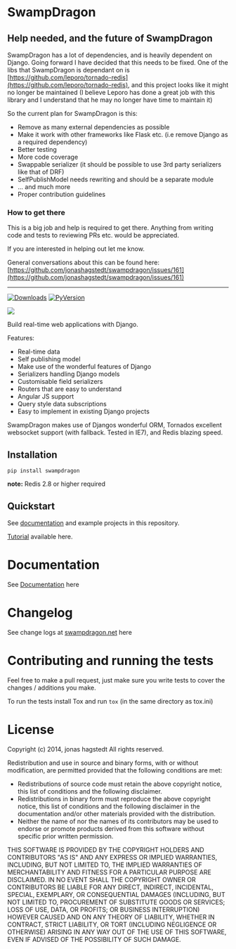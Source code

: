 # SwampDragon

## Help needed, and the future of SwampDragon

SwampDragon has a lot of dependencies, and is heavily dependent on Django.
Going forward I have decided that this needs to be fixed.
One of the libs that SwampDragon is dependant on is [https://github.com/leporo/tornado-redis](https://github.com/leporo/tornado-redis), and this project looks like it might no longer be maintained (I believe Leporo has done a great job with this library and I understand that he may no longer have time to maintain it)

So the current plan for SwampDragon is this:

*  Remove as many external dependencies as possible
*  Make it work with other frameworks like Flask etc. (i.e remove Django as a required dependency)
*  Better testing 
*  More code coverage
*  Swappable serializer (it should be possible to use 3rd party serializers like that of DRF)
*  SelfPublishModel needs rewriting and should be a separate module
*  ... and much more
*  Proper contribution guidelines
  
### How to get there

This is a big job and help is required to get there.
Anything from writing code and tests to reviewing PRs etc. would be appreciated.

If you are interested in helping out let me know.

General conversations about this can be found here: [https://github.com/jonashagstedt/swampdragon/issues/161](https://github.com/jonashagstedt/swampdragon/issues/161)

---

[![Downloads](https://pypip.in/download/SwampDragon/badge.svg?style=flat&?period=month)](https://pypi.python.org/pypi/SwampDragon/)
[![PyVersion](https://pypip.in/py_versions/SwampDragon/badge.svg?style=flat&)](https://pypi.python.org/pypi/SwampDragon/)

![](https://codeship.com/projects/fcebb9f0-1270-0132-b84c-7ee8f6cd4d2b/status?branch=master)

Build real-time web applications with Django.

Features:

*  Real-time data
*  Self publishing model
*  Make use of the wonderful features of Django
*  Serializers handling Django models
*  Customisable field serializers
*  Routers that are easy to understand
*  Angular JS support
*  Query style data subscriptions
*  Easy to implement in existing Django projects


SwampDragon makes use of Djangos wonderful ORM, Tornados excellent websocket support (with fallback. Tested in IE7), and
Redis blazing speed.

## Installation

    pip install swampdragon
    
**note:** Redis 2.8 or higher required
    
   
## Quickstart

See [documentation](http://swampdragon.net/documentation/) and example projects in this repository.

[Tutorial](http://swampdragon.net/tutorial/part-1-here-be-dragons-and-thats-a-good-thing/) available here.

# Documentation

See [Documentation](http://swampdragon.net/documentation/) here


# Changelog

See change logs at [swampdragon.net](http://swampdragon.net/changelog/) here


# Contributing and running the tests

Feel free to make a pull request, just make sure you write tests to cover the changes / additions you make.

To run the tests install Tox and run `tox` (in the same directory as tox.ini)


# License

Copyright (c) 2014, jonas hagstedt 
All rights reserved. 

Redistribution and use in source and binary forms, with or without 
modification, are permitted provided that the following conditions are met: 

 * Redistributions of source code must retain the above copyright notice, 
   this list of conditions and the following disclaimer. 
 * Redistributions in binary form must reproduce the above copyright 
   notice, this list of conditions and the following disclaimer in the 
   documentation and/or other materials provided with the distribution. 
 * Neither the name of  nor the names of its contributors may be used to 
   endorse or promote products derived from this software without specific 
   prior written permission. 

THIS SOFTWARE IS PROVIDED BY THE COPYRIGHT HOLDERS AND CONTRIBUTORS "AS IS" 
AND ANY EXPRESS OR IMPLIED WARRANTIES, INCLUDING, BUT NOT LIMITED TO, THE 
IMPLIED WARRANTIES OF MERCHANTABILITY AND FITNESS FOR A PARTICULAR PURPOSE 
ARE DISCLAIMED. IN NO EVENT SHALL THE COPYRIGHT OWNER OR CONTRIBUTORS BE 
LIABLE FOR ANY DIRECT, INDIRECT, INCIDENTAL, SPECIAL, EXEMPLARY, OR 
CONSEQUENTIAL DAMAGES (INCLUDING, BUT NOT LIMITED TO, PROCUREMENT OF 
SUBSTITUTE GOODS OR SERVICES; LOSS OF USE, DATA, OR PROFITS; OR BUSINESS 
INTERRUPTION) HOWEVER CAUSED AND ON ANY THEORY OF LIABILITY, WHETHER IN 
CONTRACT, STRICT LIABILITY, OR TORT (INCLUDING NEGLIGENCE OR OTHERWISE) 
ARISING IN ANY WAY OUT OF THE USE OF THIS SOFTWARE, EVEN IF ADVISED OF THE 
POSSIBILITY OF SUCH DAMAGE. 
